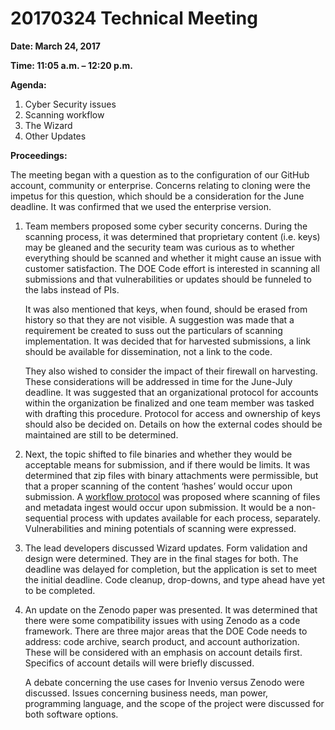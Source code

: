 #  20170324 Technical Meeting

**Date: March 24, 2017**

**Time: 11:05 a.m. – 12:20 p.m.**

**Agenda:**

1.	Cyber Security issues
2.	Scanning workflow
3.	The Wizard 
4.	Other Updates

**Proceedings:**

The meeting began with a question as to the configuration of our GitHub account, community or enterprise. Concerns relating to cloning were the impetus for this question, which should be a consideration for the June deadline. It was confirmed that we used the enterprise version. 

1. Team members proposed some cyber security concerns. During the scanning process, it was determined that proprietary content (i.e. keys) may be gleaned and the security team was curious as to whether everything should be scanned and whether it might cause an issue with customer satisfaction. The DOE Code effort is interested in scanning all submissions and that vulnerabilities or updates should be funneled to the labs instead of PIs. 

   It was also mentioned that keys, when found, should be erased from history so that they are not visible. A suggestion was made that a requirement be created to suss out the particulars of scanning implementation. It was decided that for harvested submissions, a link should be available for dissemination, not a link to the code.  

   They also wished to consider the impact of their firewall on harvesting. These considerations will be addressed in time for the June-July deadline. It was suggested that an organizational protocol for accounts within the organization be finalized and one team member was tasked with drafting this procedure.  Protocol for access and ownership of keys should also be decided on. Details on how the external codes should be maintained are still to be determined.   

2. Next, the topic shifted to file binaries and whether they would be acceptable means for submission, and if there would be limits. It was determined that zip files with binary attachments were permissible, but that a proper scanning of the content ‘hashes’ would occur upon submission. A [workflow protocol](https://github.com/doecode/doecode/blob/master/docs/osti-technical/ScanningWorkflowSubmission.jpg) was proposed where scanning of files and metadata ingest would occur upon submission. It would be a non-sequential process with updates available for each process, separately. Vulnerabilities and mining potentials of scanning were expressed.  

3. The lead developers discussed Wizard updates. Form validation and design were determined. They are in the final stages for both. The deadline was delayed for completion, but the application is set to meet the initial deadline. Code cleanup, drop-downs, and type ahead have yet to be completed.

4. An update on the Zenodo paper was presented. It was determined that there were some compatibility issues with using Zenodo as a code framework. There are three major areas that the DOE Code needs to address: code archive, search product, and account authorization. These will be considered with an emphasis on account details first. Specifics of account details will were briefly discussed.

   A debate concerning the use cases for Invenio versus Zenodo were discussed. Issues concerning business needs, man power, programming language, and the scope of the project were discussed for both software options.  
